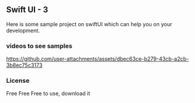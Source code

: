 ## Swift UI - 3
Here is some sample project on swiftUI which can help you on your development. 

### videos to see samples

https://github.com/user-attachments/assets/dbec63ce-b279-43cb-a2cb-3b8ec75c3173


### License

Free Free Free to use, download it  
